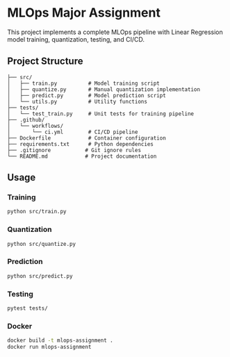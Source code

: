 # MLOps Major Assignment

This project implements a complete MLOps pipeline with Linear Regression model training, quantization, testing, and CI/CD.

## Project Structure
```
├── src/
│   ├── train.py          # Model training script
│   ├── quantize.py       # Manual quantization implementation
│   ├── predict.py        # Model prediction script
│   └── utils.py          # Utility functions
├── tests/
│   └── test_train.py     # Unit tests for training pipeline
├── .github/
│   └── workflows/
│       └── ci.yml        # CI/CD pipeline
├── Dockerfile            # Container configuration
├── requirements.txt      # Python dependencies
├── .gitignore           # Git ignore rules
└── README.md            # Project documentation
```

## Usage

### Training
```bash
python src/train.py
```

### Quantization
```bash
python src/quantize.py
```

### Prediction
```bash
python src/predict.py
```

### Testing
```bash
pytest tests/
```

### Docker
```bash
docker build -t mlops-assignment .
docker run mlops-assignment
```